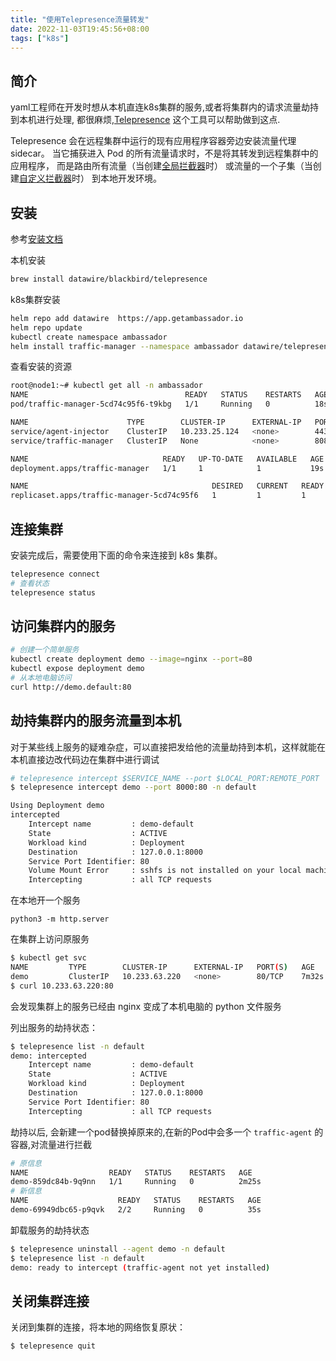 ```yaml
---
title: "使用Telepresence流量转发"
date: 2022-11-03T19:45:56+08:00
tags: ["k8s"]
---
```


## 简介

yaml工程师在开发时想从本机直连k8s集群的服务,或者将集群内的请求流量劫持到本机进行处理, 都很麻烦,[Telepresence](https://www.telepresence.io/) 这个工具可以帮助做到这点.

Telepresence 会在远程集群中运行的现有应用程序容器旁边安装流量代理 sidecar。 当它捕获进入 Pod 的所有流量请求时，不是将其转发到远程集群中的应用程序， 而是路由所有流量（当创建[全局拦截器](https://www.getambassador.io/docs/telepresence/latest/concepts/intercepts/#global-intercept)时） 或流量的一个子集（当创建[自定义拦截器](https://www.getambassador.io/docs/telepresence/latest/concepts/intercepts/#personal-intercept)时） 到本地开发环境。

## 安装

参考[安装文档](https://www.telepresence.io/docs/latest/install/)

本机安装

```bash
brew install datawire/blackbird/telepresence
```

k8s集群安装

```bash
helm repo add datawire  https://app.getambassador.io
helm repo update
kubectl create namespace ambassador
helm install traffic-manager --namespace ambassador datawire/telepresence
```

查看安装的资源

```bash
root@node1:~# kubectl get all -n ambassador
NAME                                   READY   STATUS    RESTARTS   AGE
pod/traffic-manager-5cd74c95f6-t9kbg   1/1     Running   0          18s

NAME                      TYPE        CLUSTER-IP      EXTERNAL-IP   PORT(S)              AGE
service/agent-injector    ClusterIP   10.233.25.124   <none>        443/TCP              19s
service/traffic-manager   ClusterIP   None            <none>        8081/TCP,15766/TCP   19s

NAME                              READY   UP-TO-DATE   AVAILABLE   AGE
deployment.apps/traffic-manager   1/1     1            1           19s

NAME                                         DESIRED   CURRENT   READY   AGE
replicaset.apps/traffic-manager-5cd74c95f6   1         1         1       19s
```

## 连接集群

安装完成后，需要使用下面的命令来连接到 k8s 集群。

```bash
telepresence connect
# 查看状态
telepresence status
```

## 访问集群内的服务

```bash
# 创建一个简单服务
kubectl create deployment demo --image=nginx --port=80
kubectl expose deployment demo
# 从本地电脑访问
curl http://demo.default:80
```

## 劫持集群内的服务流量到本机

对于某些线上服务的疑难杂症，可以直接把发给他的流量劫持到本机，这样就能在本机直接边改代码边在集群中进行调试

```bash
# telepresence intercept $SERVICE_NAME --port $LOCAL_PORT:REMOTE_PORT
$ telepresence intercept demo --port 8000:80 -n default

Using Deployment demo
intercepted
    Intercept name         : demo-default
    State                  : ACTIVE
    Workload kind          : Deployment
    Destination            : 127.0.0.1:8000
    Service Port Identifier: 80
    Volume Mount Error     : sshfs is not installed on your local machine
    Intercepting           : all TCP requests
```

在本地开一个服务

```
python3 -m http.server
```

在集群上访问原服务

```bash
$ kubectl get svc
NAME         TYPE        CLUSTER-IP      EXTERNAL-IP   PORT(S)   AGE
demo         ClusterIP   10.233.63.220   <none>        80/TCP    7m32s
$ curl 10.233.63.220:80
```

会发现集群上的服务已经由 nginx 变成了本机电脑的 python 文件服务

列出服务的劫持状态：

```bash
$ telepresence list -n default
demo: intercepted
    Intercept name         : demo-default
    State                  : ACTIVE
    Workload kind          : Deployment
    Destination            : 127.0.0.1:8000
    Service Port Identifier: 80
    Intercepting           : all TCP requests
```

劫持以后, 会新建一个pod替换掉原来的,在新的Pod中会多一个 `traffic-agent` 的容器,对流量进行拦截

```bash
# 原信息
NAME                  READY   STATUS    RESTARTS   AGE
demo-859dc84b-9q9nn   1/1     Running   0          2m25s
# 新信息
NAME                    READY   STATUS    RESTARTS   AGE
demo-69949dbc65-p9qvk   2/2     Running   0          35s
```

卸载服务的劫持状态

```bash
$ telepresence uninstall --agent demo -n default
$ telepresence list -n default
demo: ready to intercept (traffic-agent not yet installed)
```

## 关闭集群连接

关闭到集群的连接，将本地的网络恢复原状：

```bash
$ telepresence quit
```

